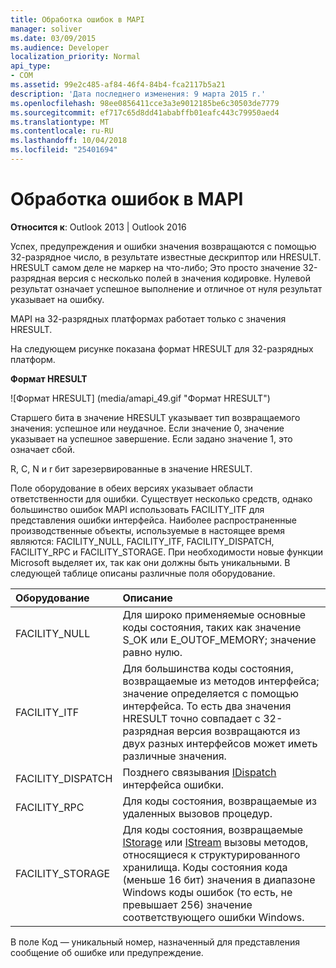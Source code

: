 ```yaml
---
title: Обработка ошибок в MAPI
manager: soliver
ms.date: 03/09/2015
ms.audience: Developer
localization_priority: Normal
api_type:
- COM
ms.assetid: 99e2c485-af84-46f4-84b4-fca2117b5a21
description: 'Дата последнего изменения: 9 марта 2015 г.'
ms.openlocfilehash: 98ee0856411cce3a3e9012185be6c30503de7779
ms.sourcegitcommit: ef717c65d8dd41ababffb01eafc443c79950aed4
ms.translationtype: MT
ms.contentlocale: ru-RU
ms.lasthandoff: 10/04/2018
ms.locfileid: "25401694"
---
```

# <a name="error-handling-in-mapi"></a>Обработка ошибок в MAPI

**Относится к**: Outlook 2013 | Outlook 2016 
  
Успех, предупреждения и ошибки значения возвращаются с помощью 32-разрядное число, в результате известные дескриптор или HRESULT. HRESULT самом деле не маркер на что-либо; Это просто значение 32-разрядная версия с несколько полей в значения кодировке. Нулевой результат означает успешное выполнение и отличное от нуля результат указывает на ошибку.
  
MAPI на 32-разрядных платформах работает только с значения HRESULT.
  
На следующем рисунке показана формат HRESULT для 32-разрядных платформ.
  
**Формат HRESULT**
  
![Формат HRESULT] (media/amapi_49.gif "Формат HRESULT")
  
Старшего бита в значение HRESULT указывает тип возвращаемого значения: успешное или неудачное. Если значение 0, значение указывает на успешное завершение. Если задано значение 1, это означает сбой.
  
R, C, N и r бит зарезервированные в значение HRESULT.
  
Поле оборудование в обеих версиях указывает области ответственности для ошибки. Существует несколько средств, однако большинство ошибок MAPI использовать FACILITY_ITF для представления ошибки интерфейса. Наиболее распространенные производственные объекты, используемые в настоящее время являются: FACILITY_NULL, FACILITY_ITF, FACILITY_DISPATCH, FACILITY_RPC и FACILITY_STORAGE. При необходимости новые функции Microsoft выделяет их, так как они должны быть уникальными. В следующей таблице описаны различные поля оборудование.
  
|Оборудование|Описание|
|:-----|:-----|
|FACILITY_NULL  <br/> |Для широко применяемые основные коды состояния, таких как значение S_OK или E_OUTOF_MEMORY; значение равно нулю.  <br/> |
|FACILITY_ITF  <br/> |Для большинства коды состояния, возвращаемые из методов интерфейса; значение определяется с помощью интерфейса. То есть два значения HRESULT точно совпадает с 32-разрядная версия возвращаются из двух разных интерфейсов может иметь различные значения.  <br/> |
|FACILITY_DISPATCH  <br/> |Позднего связывания [IDispatch](https://msdn.microsoft.com/library/ms221608.aspx) интерфейса ошибки.  <br/> |
|FACILITY_RPC  <br/> |Для коды состояния, возвращаемые из удаленных вызовов процедур.  <br/> |
|FACILITY_STORAGE  <br/> |Для коды состояния, возвращаемые [IStorage](https://msdn.microsoft.com/library/aa380015%28VS.85%29.aspx) или [IStream](https://msdn.microsoft.com/library/aa380034%28VS.85%29.aspx) вызовы методов, относящиеся к структурированного хранилища. Коды состояния кода (меньше 16 бит) значения в диапазоне Windows коды ошибок (то есть, не превышает 256) значение соответствующего ошибки Windows.  <br/> |
   
В поле Код — уникальный номер, назначенный для представления сообщение об ошибке или предупреждение.
  

